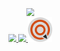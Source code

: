 <div id="header" align="center">
    <img src="https://media.giphy.com/media/3oKIPEqDGUULpEU0aQ/giphy.gif" width="300"/>
</div>

<div id="badges" align="center">
    <a href="https://spb.hh.ru/resume/2ef883e1ff07d6a4d50039ed1f334c5776324a">
        <img src="https://upload.wikimedia.org/wikipedia/commons/7/79/HeadHunter_logo.png" width="50" />
    </a>
    <a href="https://t.me/rodionov_se">
        <img src="https://upload.wikimedia.org/wikipedia/commons/8/82/Telegram_logo.svg" width="50" />
    </a>
    <a href="http://www.sql-ex.ru/certification/confirm.php?cert_id=A20538461">
        <img src="https://github.com/oldos-orwell/oldos-orwell/blob/main/image/sql-ex%20logo%20(1).png" width="50"/>
    </a>
</div>





<!--
**oldos-orwell/oldos-orwell** is a ✨ _special_ ✨ repository because its `README.md` (this file) appears on your GitHub profile.

Here are some ideas to get you started:

- 🔭 I’m currently working on ...
- 🌱 I’m currently learning ...
- 👯 I’m looking to collaborate on ...
- 🤔 I’m looking for help with ...
- 💬 Ask me about ...
- 📫 How to reach me: ...
- 😄 Pronouns: ...
- ⚡ Fun fact: ...
-->
